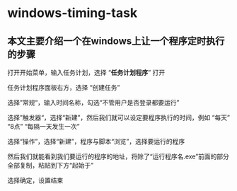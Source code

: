 # windows-timing-task
## 本文主要介绍一个在windows上让一个程序定时执行的步骤

打开开始菜单，输入任务计划，选择 “**任务计划程序**” 打开

任务计划程序面板右方，选择 “创建任务” 

选择”常规“，输入时间名称，勾选“不管用户是否登录都要运行”

选择”触发器“，选择“新建”，然后我们就可以设定要程序执行的时间，例如 “每天” “8点” “每隔一天发生一次”

选择“操作”，选择“新建”，程序与脚本“浏览”，选择要运行的程序

然后我们就能看到我们要运行的程序的地址，将除了“运行程序名.exe”前面的部分全部复制，粘贴到下方“起始于”

选择确定，设置结束

